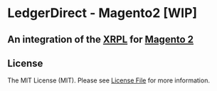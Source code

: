 # LedgerDirect - Magento2 [WIP]

## An integration of the [XRPL](https://xrpl.org/) for [Magento 2](https://github.com/magento/magento2)

## License

The MIT License (MIT). Please see [License File](LICENSE) for more information.

